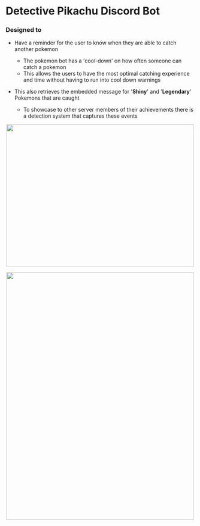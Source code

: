 # Detective Pikachu Discord Bot

### Designed to
- Have a reminder for the user to know when they are able to catch another pokemon
  - The pokemon bot has a 'cool-down' on how often someone can catch a pokemon
  - This allows the users to have the most optimal catching experience and time without having to run into cool down warnings
  
- This also retrieves the embedded message for '**Shiny**' and '**Legendary**' Pokemons that are caught
  - To showcase to other server members of their achievements there is a detection system that captures these events

<p align="center">
  <img width="500" height="380" src="https://user-images.githubusercontent.com/29762800/106408207-f99a7800-640b-11eb-8880-e9f7ac7d9ae0.png">
</p>


<p align="center">
  <img width="500" height="660" src="https://user-images.githubusercontent.com/29762800/106408715-f653bc00-640c-11eb-98b9-f216a4d27426.png">
</p>
